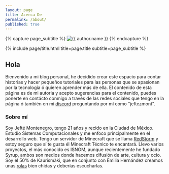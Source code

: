 ```yaml
---
layout: page
title: Acerca De
permalink: /about/
published: true
---
```


<div class="page" markdown="1">

{% capture page_subtitle %}
<img
    class="me"
    alt="{{ author.name }}"
    src="{{ site.author.photo | relative_url }}"
    srcset="{{ site.author.photo2x | relative_url }} 2x"
/>
{% endcapture %}

{% include page/title.html title=page.title subtitle=page_subtitle %}

## Hola

Bienvenido a mi blog personal, he decidido crear este espacio para contar historias y hacer pequeños tutoriales para las personas que se apasionan por la tecnología ó quieren aprender más de ella. El contenido de esta página es de mi autoria y acepto sugerencias para el contenido, puedes ponerte en contácto conmigo a través de las redes sociales que tengo en la página ó también en mi [discord](https://discord.gg/nrjVfmKaKu) preguntando por mí como "jeftezmont". 

### Sobre mí

Soy Jefté Montenegro, tengo 21 años y recido en la Ciudad de México. Estudio Sistemas Computacionales y me enfoco principalmente en el desarrollo web. Tengo un servidor de Minecraft que se llama [RedStorm](https://discord.gg/nrjVfmKaKu) y estoy seguro que sí te gusta él Minecraft Técnico te encantará. Llevo varios proyectos, el más conocido es ISNOM, aunque recientemente he fundado Syrup, ambos son medios donde hacemos difusión de arte, cultura y ocio. Soy el 50% de Kaurismäki, que en conjunto con Emilia Hernández creamos unas [rolas](https://open.spotify.com/track/7wGfHCPktNXNGwzXYQHnjw?si=NQlZ6RqcShCRNDc6QuPmvA) bien chidas y deberías escucharlas. 

</div>

